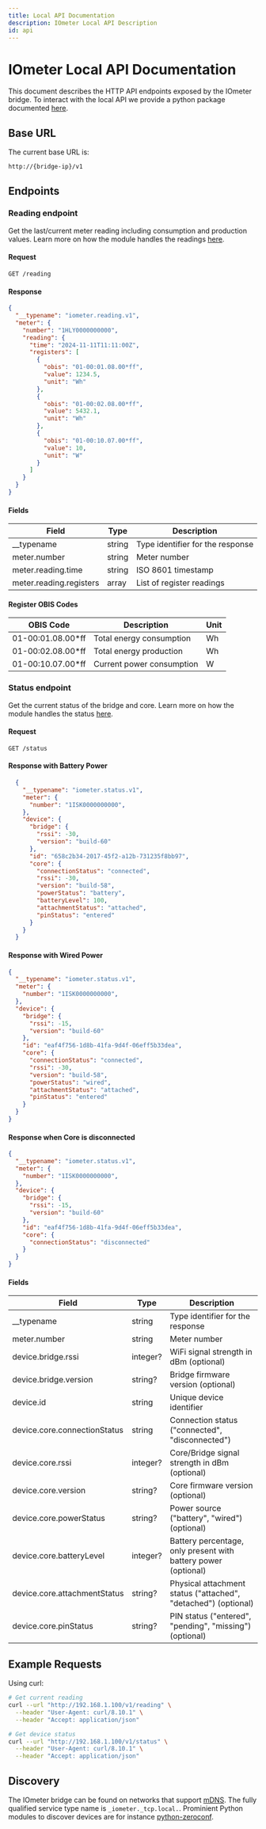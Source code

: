```yaml
---
title: Local API Documentation
description: IOmeter Local API Description
id: api
---
```


# IOmeter Local API Documentation

This document describes the HTTP API endpoints exposed by the IOmeter bridge. To interact with the local API we provide a python package documented [here](package).

## Base URL

The current base URL is:
```
http://{bridge-ip}/v1
```

## Endpoints

### Reading endpoint

Get the last/current meter reading including consumption and production values. Learn more on how the module handles the readings [here](reading.md).

#### Request
```http
GET /reading
```

#### Response
```json
{
  "__typename": "iometer.reading.v1",
  "meter": {
    "number": "1HLY0000000000",
    "reading": {
      "time": "2024-11-11T11:11:00Z",
      "registers": [
        {
          "obis": "01-00:01.08.00*ff",
          "value": 1234.5,
          "unit": "Wh"
        },
        {
          "obis": "01-00:02.08.00*ff",
          "value": 5432.1,
          "unit": "Wh"
        },
        {
          "obis": "01-00:10.07.00*ff",
          "value": 10,
          "unit": "W"
        }
      ]
    }
  }
}
```

#### Fields
| Field | Type | Description |
|-------|------|-------------|
| __typename | string | Type identifier for the response |
| meter.number | string | Meter number |
| meter.reading.time | string | ISO 8601 timestamp |
| meter.reading.registers | array | List of register readings |

#### Register OBIS Codes
| OBIS Code | Description | Unit |
|-----------|-------------|------|
| 01-00:01.08.00*ff | Total energy consumption | Wh |
| 01-00:02.08.00*ff | Total energy production | Wh |
| 01-00:10.07.00*ff | Current power consumption | W |

### Status endpoint

Get the current status of the bridge and core. Learn more on how the module handles the status [here](status.md).

#### Request
```http
GET /status
```

#### Response with Battery Power
```json
  {
    "__typename": "iometer.status.v1",
    "meter": {
      "number": "1ISK0000000000",
    },
    "device": {
      "bridge": {
        "rssi": -30,
        "version": "build-60"
      },
      "id": "658c2b34-2017-45f2-a12b-731235f8bb97",
      "core": {
        "connectionStatus": "connected",
        "rssi": -30,
        "version": "build-58",
        "powerStatus": "battery",
        "batteryLevel": 100,
        "attachmentStatus": "attached",
        "pinStatus": "entered"
      }
    }
  }
```

#### Response with Wired Power
```json
{
  "__typename": "iometer.status.v1",
  "meter": {
    "number": "1ISK0000000000",
  },
  "device": {
    "bridge": {
      "rssi": -15,
      "version": "build-60"
    },
    "id": "eaf4f756-1d8b-41fa-9d4f-06eff5b33dea",
    "core": {
      "connectionStatus": "connected",
      "rssi": -30,
      "version": "build-58",
      "powerStatus": "wired",
      "attachmentStatus": "attached",
      "pinStatus": "entered"
    }
  }
}
```

#### Response when Core is disconnected
```json
{
  "__typename": "iometer.status.v1",
  "meter": {
    "number": "1ISK0000000000",
  },
  "device": {
    "bridge": {
      "rssi": -15,
      "version": "build-60"
    },
    "id": "eaf4f756-1d8b-41fa-9d4f-06eff5b33dea",
    "core": {
      "connectionStatus": "disconnected"
    }
  }
}
```

#### Fields
| Field | Type | Description |
|-------|------|-------------|
| __typename | string | Type identifier for the response |
| meter.number | string | Meter number |
| device.bridge.rssi | integer? | WiFi signal strength in dBm (optional) |
| device.bridge.version | string? | Bridge firmware version (optional) |
| device.id | string | Unique device identifier |
| device.core.connectionStatus | string | Connection status ("connected", "disconnected") |
| device.core.rssi | integer? | Core/Bridge signal strength in dBm (optional) |
| device.core.version | string? | Core firmware version (optional) |
| device.core.powerStatus | string? | Power source ("battery", "wired") (optional) |
| device.core.batteryLevel | integer? | Battery percentage, only present with battery power (optional) |
| device.core.attachmentStatus | string? | Physical attachment status ("attached", "detached") (optional) |
| device.core.pinStatus | string? | PIN status ("entered", "pending", "missing") (optional) |

## Example Requests

Using curl:
```bash
# Get current reading
curl --url "http://192.168.1.100/v1/reading" \
  --header "User-Agent: curl/8.10.1" \
  --header "Accept: application/json"

# Get device status
curl --url "http://192.168.1.100/v1/status" \
  --header "User-Agent: curl/8.10.1" \
  --header "Accept: application/json"
```

## Discovery
The IOmeter bridge can be found on networks that support [mDNS](https://en.wikipedia.org/wiki/Multicast_DNS). The fully qualified service type name is `_iometer._tcp.local.`. Prominient Python modules to discover devices are for instance [python-zeroconf](https://python-zeroconf.readthedocs.io). 